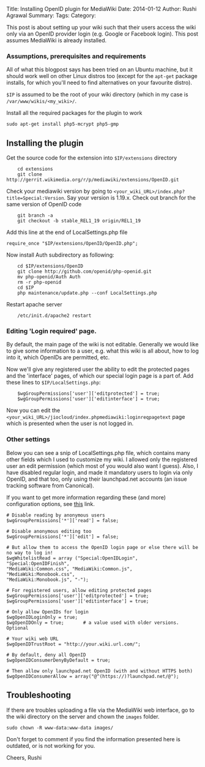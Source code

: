 Title: Installing OpenID plugin for MediaWiki
Date: 2014-01-12
Author: Rushi Agrawal
Summary: 
Tags: 
Category: 

This post is about setting up your wiki such that their users access the wiki
only via an OpenID provider login (e.g. Google or Facebook login). This post assumes 
MediaWiki is already installed.

<!--more-->


### Assumptions, prerequisites and requirements
All of what this blogpost says has been tried on an Ubuntu machine, but it 
should work well on other Linux distros too (except for the `apt-get` package 
installs, for which you'll need to find alternatives on your favourite distro).

`$IP` is assumed to be the root of your wiki directory (which in my case is
`/var/www/wikis/<my_wiki>/`.

Install all the required packages for the plugin to work
```
sudo apt-get install php5-mcrypt php5-gmp
```


Installing the plugin
---------------------

Get the source code for the extension into ``$IP/extensions`` directory
```
	cd extensions
	git clone http://gerrit.wikimedia.org/r/p/mediawiki/extensions/OpenID.git 
```

Check your mediawiki version by going to ``<your_wiki_URL>/index.php?title=Special:Version``. Say your version is 1.19.x. 
  Check out branch for the same version of OpenID code
```
	git branch -a 
	git checkout -b stable_REL1_19 origin/REL1_19 
```

Add this line at the end of LocalSettings.php file
```
require_once "$IP/extensions/OpenID/OpenID.php"; 
```
Now install Auth subdirectory as following:
```
	cd $IP/extensions/OpenID 
	git clone http://github.com/openid/php-openid.git 
	mv php-openid/Auth Auth 
	rm -r php-openid 
	cd $IP 
	php maintenance/update.php --conf LocalSettings.php 
```
Restart apache server
```
	/etc/init.d/apache2 restart 
```

### Editing 'Login required' page.  

By default, the main page of the wiki is not editable. Generally we would like
to give some information to a user, e.g. what this wiki is all about, how
to log into it, which OpenIDs are permitted, etc.

Now we'll give any registered user the ability to edit the protected pages and the 
'interface' pages, of which our special login page is a part of. Add these lines
 to `$IP/LocalSettings.php`:
```
	$wgGroupPermissions['user']['editprotected'] = true; 
	$wgGroupPermissions['user']['editinterface'] = true; 
```
Now you can edit the ``<your_wiki_URL>/jiocloud/index.phpmediawiki:loginreqpagetext``
 page which is presented when the user is not logged in.


### Other settings
Below you can see a snip of LocalSettings.php file, which contains many other 
fields which I used to customize my wiki. I allowed only the registered user 
an edit permission (which most of you would also want I guess). Also, I have disabled
regular login, and made it mandatory users to login via only OpenID, and that too, 
only using their launchpad.net accounts (an issue tracking software from Canonical).

If you want to get more information regarding these (and more) 
configuration options, see <a href="http://www.mediawiki.org/wiki/Extension:OpenID" target="_blank">this</a> link.

```
# Disable reading by anonymous users
$wgGroupPermissions['*']['read'] = false;

# Disable anonymous editing too
$wgGroupPermissions['*']['edit'] = false;
 
# But allow them to access the OpenID login page or else there will be no way to log in!
$wgWhitelistRead = array ("Special:OpenIDLogin", "Special:OpenIDFinish", 
"MediaWiki:Common.css", "MediaWiki:Common.js", "MediaWiki:Monobook.css", 
"MediaWiki:Monobook.js", "-");
 
# For registered users, allow editing protected pages
$wgGroupPermissions['user']['editprotected'] = true;
$wgGroupPermissions['user']['editinterface'] = true;

# Only allow OpenIDs for login
$wgOpenIDLoginOnly = true;
$wgOpenIDOnly = true;       # a value used with older versions. Optional

# Your wiki web URL
$wgOpenIDTrustRoot = "http://your.wiki.url.com/";

# By default, deny all OpenID
$wgOpenIDConsumerDenyByDefault = true;

# Then allow only launchpad.net OpenID (with and without HTTPS both)
$wgOpenIDConsumerAllow = array("@^(https://)?launchpad.net/@");
```

Troubleshooting
---------------
If there are troubles uploading a file via the MediaWiki web interface, go to the wiki directory on the server and chown the ``images`` folder.

	sudo chown -R www-data:www-data images/

Don't forget to comment if you find the information presented here is outdated, or is not working for you.


Cheers,
Rushi
